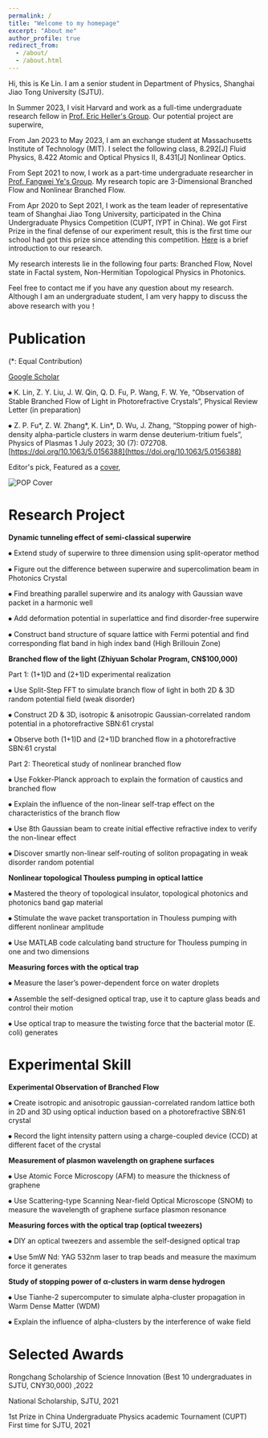 ```yaml
---
permalink: /
title: "Welcome to my homepage"
excerpt: "About me"
author_profile: true
redirect_from: 
  - /about/
  - /about.html
---
```


Hi, this is Ke Lin. I am a senior student in Department of Physics, Shanghai Jiao Tong University (SJTU).

In Summer 2023, I visit Harvard and work as a full-time undergraduate research fellow in [Prof. Eric Heller's Group](https://www-heller.harvard.edu/). Our potential project are superwire,

From Jan 2023 to May 2023, I am an exchange student at Massachusetts Institute of Technology (MIT). I select the following class, 8.292[J] Fluid Physics, 8.422 Atomic and Optical Physics II, 8.431[J] Nonlinear Optics.

From Sept 2021 to now, I work as a part-time undergraduate researcher in [Prof. Fangwei Ye's Group](https://www.physics.sjtu.edu.cn/jsml/yefangwei.html). My research topic are 3-Dimensional Branched Flow and Nonlinear Branched Flow.

From Apr 2020 to Sept 2021, I work as the team leader of representative team of Shanghai Jiao Tong University, participated in the China Undergraduate Physics Competition (CUPT, IYPT in China). We got First Prize in the final defense of our experiment result, this is the first time our school had got this prize since attending this competition. [Here](https://github.com/KeLin666/KeLin666.github.io/blob/master/files/2-Circling%20Magnet.pdf) is a brief introduction to our research.

My research interests lie in the following four parts: Branched Flow, Novel state in Factal system, Non-Hermitian Topological Physics in Photonics.

Feel free to contact me if you have any question about my research. Although I am an undergraduate student, I am very happy to discuss the above research with you！


Publication
======
(\*: Equal Contribution)

[Google Scholar](https://scholar.google.com/citations?user=VcBPUQwAAAAJ&hl=en)

⦁ K. Lin, Z. Y. Liu, J. W. Qin, Q. D. Fu, P. Wang, F. W. Ye, “Observation of Stable Branched Flow of Light in Photorefractive Crystals”, Physical Review Letter (in preparation)

⦁ Z. P. Fu*, Z. W. Zhang*, K. Lin*, D. Wu, J. Zhang, “Stopping power of high-density alpha-particle clusters in warm dense deuterium-tritium fuels”, Physics of Plasmas 1 July 2023; 30 (7): 072708. [https://doi.org/10.1063/5.0156388](https://doi.org/10.1063/5.0156388)

Editor's pick, Featured as a [cover](https://KeLin666.github.io/images/POP-coverimage.jpg),

![POP Cover](https://KeLin666.github.io/images/POP-coverimage.jpg)



Research Project
======

**Dynamic tunneling effect of semi-classical superwire**


⦁ Extend study of superwire to three dimension using split-operator method

⦁ Figure out the difference between superwire and supercolimation beam in Photonics Crystal

⦁ Find breathing parallel superwire and its analogy with Gaussian wave packet in a harmonic well

⦁ Add deformation potential in superlattice and find disorder-free superwire

⦁ Construct band structure of square lattice with Fermi potential and find corresponding flat band in high index band (High Brillouin Zone)


**Branched flow of the light (Zhiyuan Scholar Program, CN$100,000)**


Part 1: (1+1)D and (2+1)D experimental realization

⦁ Use Split-Step FFT to simulate branch flow of light in both 2D & 3D random potential field (weak disorder)

⦁ Construct 2D & 3D, isotropic & anisotropic Gaussian-correlated random potential in a photorefractive SBN:61 crystal

⦁ Observe both (1+1)D and (2+1)D branched flow in a photorefractive SBN:61 crystal


Part 2: Theoretical study of nonlinear branched flow

⦁ Use Fokker-Planck approach to explain the formation of caustics and branched flow

⦁ Explain the influence of the non-linear self-trap effect on the characteristics of the branch flow

⦁ Use 8th Gaussian beam to create initial effective refractive index to verify the non-linear effect

⦁ Discover smartly non-linear self-routing of soliton propagating in weak disorder random potential



**Nonlinear topological Thouless pumping in optical lattice**


⦁ Mastered the theory of topological insulator, topological photonics and photonics band gap material

⦁ Stimulate the wave packet transportation in Thouless pumping with different nonlinear amplitude

⦁ Use MATLAB code calculating band structure for Thouless pumping in one and two dimensions


**Measuring forces with the optical trap**


⦁ Measure the laser’s power-dependent force on water droplets

⦁ Assemble the self-designed optical trap, use it to capture glass beads and control their motion

⦁ Use optical trap to measure the twisting force that the bacterial motor (E. coli) generates


Experimental Skill
======

**Experimental Observation of Branched Flow**

⦁ Create isotropic and anisotropic gaussian-correlated random lattice both in 2D and 3D using optical induction based on a photorefractive SBN:61 crystal

⦁ Record the light intensity pattern using a charge-coupled device (CCD) at different facet of the crystal


**Measurement of plasmon wavelength on graphene surfaces**

⦁ Use Atomic Force Microscopy (AFM) to measure the thickness of graphene

⦁ Use Scattering-type Scanning Near-field Optical Microscope (SNOM) to measure the wavelength of graphene surface plasmon resonance

**Measuring forces with the optical trap (optical tweezers)**

⦁ DIY an optical tweezers and assemble the self-designed optical trap

⦁ Use 5mW Nd: YAG 532nm laser to trap beads and measure the maximum force it generates

**Study of stopping power of α-clusters in warm dense hydrogen**

⦁ Use Tianhe-2 supercomputer to simulate alpha-cluster propagation in Warm Dense Matter (WDM)

⦁ Explain the influence of alpha-clusters by the interference of wake field


Selected Awards
======

Rongchang Scholarship of Science Innovation (Best 10 undergraduates in SJTU, CNY30,000) ,2022

National Scholarship, SJTU, 2021

1st Prize in China Undergraduate Physics academic Tournament (CUPT) First time for SJTU, 2021

